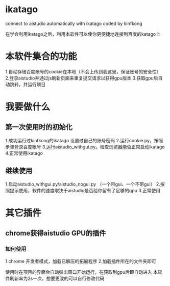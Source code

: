 # ikatago
connect to aistudio automatically with ikatago coded by kinfkong 

在学会利用ikatago之后，利用本软件可以使你更便捷地连接到百度的katago上

# 本软件集合的功能
1.自动存储百度账号的cookie在本地（不会上传到我这里，保证账号的安全性）
2.登录aistudio并通过js刷新页面来重复提交请求以获得gpu版本
3.获取gpu后自动跳转，并运行项目

# 我要做什么
## 第一次使用时的初始化
1.成功运行过kinfkong的ikatago 设置过自己的账号密码
2.运行cookie.py，按照步骤登录百度账号
3.运行aistudio_withgui.py。检查浏览器能否正常启动ikatago
4.正常使用ikatago

## 继续使用
1.启动aistudio_withgui.py/aistudio_nogui.py （一个带gui、一个不带gui）
2.按照提示使用，软件的速度取决于aistudio是否给你留有了足够的gpu
3.正常使用

# 其它插件
## chrome获得aistudio GPU的插件
### 如何使用
1.chrome 开发者模式，加载已解压的拓展程序
2.加载插件所在的文件夹即可

使用时在项目的界面会自动弹出窗口开始运行，在获取到gpu后即自动进入
本软件刷新率为2s一次，想要更改的可以自行修改代码
